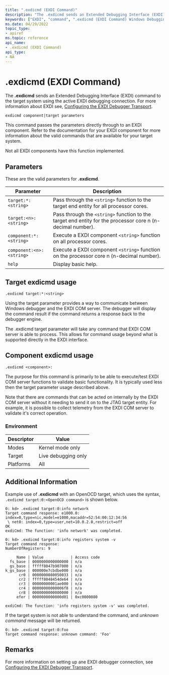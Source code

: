 ```yaml
---
title: ".exdicmd (EXDI Command)"
description: "The .exdicmd sends an Extended Debugging Interface (EXDI) command to the target system using the active EXDI debugging connection."
keywords: ["EXDI", "command", ".exdicmd (EXDI Command) Windows Debugging"]
ms.date: 04/29/2022
topic_type:
- apiref
ms.topic: reference
api_name:
- .exdicmd (EXDI Command)
api_type:
- NA
---
```


# .exdicmd (EXDI Command)

The **.exdicmd** sends an Extended Debugging Interface (EXDI) command to the target system using the active EXDI debugging connection. For more information about EXDI see, [Configuring the EXDI Debugger Transport](../debugger/configuring-the-exdi-debugger-transport.md).

```dbgcmd
exdicmd component|target parameters
```

This command passes the parameters directly through to an EXDI component. Refer to the documentation for your EXDI component for more information about the valid commands that are available for your target system.

Not all EXDI components have this function implemented.

## Parameters

These are the valid parameters for **.exdicmd**.

| Parameter      |  Description   |
|-----------|---------------------|
`target:*:<string>`   |         Pass through the `<string>` function to the target end entity for all processor cores.
`target:<n>:<string>`  |        Pass through the `<string>` function to the target end entity for the processor core n (n-decimal number).
`component:*:<string>`   |      Execute a EXDI component `<string>` function on all processor cores.
`component:<n>:<string>`   |    Execute a EXDI component `<string>` function on the processor core n (n-decimal number).
`help`       |                  Display basic help.

## Target exdicmd usage

`.exdicmd target:*:<string>` 

Using the target parameter provides a way to communicate between Windows debugger and the EXDI COM server. The debugger will display the command result if the command returns a response back to the debugger engine.

The .exdicmd target parameter will take any command that EXDI COM server is able to process. This allows for command usage beyond what is supported directly in the EXDI interface.

## Component exdicmd usage

`.exdicmd <component>:`

The purpose for this command is primarily to be able to execute/test EXDI COM server functions to validate basic functionality. It is typically used less then the target parameter usage described above.

Note that there are commands that can be acted on internally by the EXDI COM server without it needing to send it on to the JTAG target entity. For example, it is possible to collect telemetry from the EXDI COM server to validate it's correct operation.

### Environment

| Descriptor | Value               |
|------------|---------------------|
| Modes      | Kernel mode only    |
| Target     | Live debugging only |
| Platforms  | All                 |

## Additional Information

Example use of **.exdicmd** with an OpenOCD target, which uses the syntax, `.exdicmd target:0:<OpenOCD command>` is shown below.

```dbgcmd
0: kd> .exdicmd target:0:info network
Target command response: e1000.0: index=0,type=nic,model=e1000,macaddr=52:54:00:12:34:56
 \ net0: index=0,type=user,net=10.0.2.0,restrict=off
OK
exdiCmd: The function: 'info network' was completed.
```

```dbgcmd
0: kd> .exdicmd target:0:info registers system -v
Target command response: 
NumberOfRegisters: 9

     Name | Value            | Access code
  fs_base | 0000000000000000 | n/a    
  gs_base | fffff8047b907000 | n/a    
k_gs_base | 000000e7cbdbe000 | n/a    
      cr0 | 0000000080050033 | n/a    
      cr2 | fffff8048454de64 | n/a    
      cr3 | 00000000001ae000 | n/a    
      cr4 | 00000000000006f8 | n/a    
      cr8 | 0000000000000000 | n/a    
     efer | 0000000000000d01 | 0xc0000080

exdiCmd: The function: 'info registers system -v' was completed.
```

If the target system is not able to understand the command, and *unknown command* message will be returned.

```dbgcmd
0: kd> .exdicmd target:0:Foo
Target command response: unknown command: 'Foo'
```

## Remarks

For more information on setting up ane EXDI debugger connection, see [Configuring the EXDI Debugger Transport](../debugger/configuring-the-exdi-debugger-transport.md).

